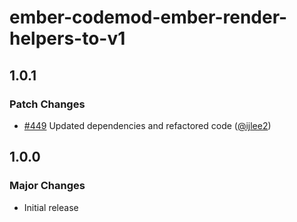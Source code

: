 # ember-codemod-ember-render-helpers-to-v1

## 1.0.1

### Patch Changes

- [#449](https://github.com/buschtoens/ember-render-helpers/pull/449) Updated dependencies and refactored code ([@ijlee2](https://github.com/ijlee2))

## 1.0.0

### Major Changes

- Initial release
